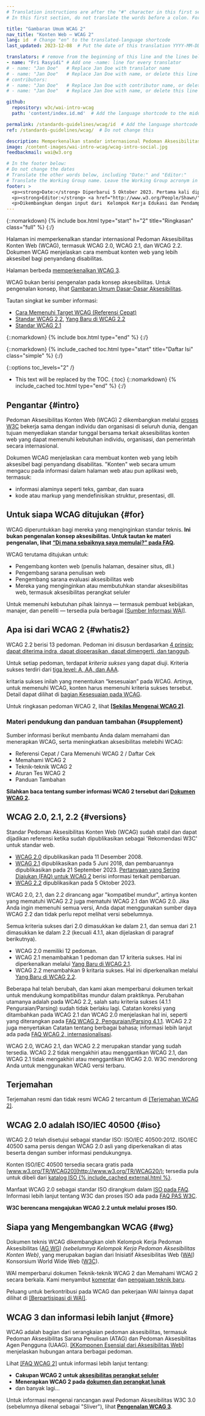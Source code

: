 ```yaml
---
# Translation instructions are after the "#" character in this first section. They are comments that do not show up in the web page. You do not need to translate the instructions after "#".
# In this first section, do not translate the words before a colon. For example, do not translate "title:". Do translate the text after "title:".

title: "Gambaran Umum WCAG 2"
nav_title: "Konten Web – WCAG 2"
lang: id  # Change "en" to the translated-language shortcode
last_updated: 2023-12-08  # Put the date of this translation YYYY-MM-DD (with month in the middle)

translators: # remove from the beginning of this line and the lines below: "# " (the hash sign and the space)
- name: "Fri Rasyidi" # Add one -name: line for every translator
# - name: "Jan Doe"   # Replace Jan Doe with translator name
# - name: "Jan Doe"   # Replace Jan Doe with name, or delete this line if not multiple translators
# contributors:
# - name: "Jan Doe"   # Replace Jan Doe with contributor name, or delete this line if none
# - name: "Jan Doe"   # Replace Jan Doe with name, or delete this line if not multiple contributors

github:
  repository: w3c/wai-intro-wcag
  path: 'content/index.id.md'  # Add the language shortcode to the middle of the filename, for example: content/index.fr.md

permalink: /standards-guidelines/wcag/id  # Add the language shortcode to the end, with no slash at end, for example: /link/to/page/fr
ref: /standards-guidelines/wcag/  # Do not change this

description: Memperkenalkan standar internasional Pedoman Aksesibilitas Konten Web (WCAG), termasuk WCAG 2.0, WCAG 2.1, dan WCAG 2.2. Dokumen WCAG menjelaskan cara membuat konten web yang lebih aksesibel bagi penyandang disabilitas.
image: /content-images/wai-intro-wcag/wcag-intro-social.jpg
feedbackmail: wai@w3.org

# In the footer below:
# Do not change the dates
# Translate the other words below, including "Date:" and "Editor:"
# Translate the Working Group name. Leave the Working Group acronym in English.
footer: >
  <p><strong>Date:</strong> Diperbarui 5 Oktober 2023. Pertama kali dipublikasikan Juli 2005.</p>
  <p><strong>Editor:</strong> <a href="http://www.w3.org/People/Shawn/">Shawn Lawton Henry</a>.</p>
  <p>Dikembangkan dengan input dari  Kelompok Kerja Edukasi dan Pendampingan (<a href="https://www.w3.org/WAI/about/groups/eowg/">EOWG</a>) dan the Kelompok Kerja Pedoman Aksesibilitas (<a href="https://www.w3.org/WAI/about/groups/agwg/">AG WG</a>).</p>
---
```


{::nomarkdown}
{% include box.html type="start" h="2" title="Ringkasan" class="full" %}
{:/}

Halaman ini memperkenalkan standar internasional Pedoman Aksesibilitas Konten Web (WCAG), termasuk WCAG 2.0, WCAG 2.1, dan WCAG 2.2. Dokumen WCAG menjelaskan cara membuat konten web yang lebih aksesibel bagi penyandang disabilitas.

Halaman berbeda [memperkenalkan WCAG 3](/standards-guidelines/wcag/wcag3-intro/).

WCAG bukan berisi pengenalan pada konsep aksesibilitas. Untuk pengenalan konsep, lihat [Gambaran Umum Dasar-Dasar Aksesibilitas](/fundamentals/).

Tautan singkat ke sumber informasi:
* [Cara Memenuhi Target WCAG (Referensi Cepat)](http://www.w3.org/WAI/WCAG21/quickref/)
* [Standar WCAG 2.2](https://www.w3.org/TR/WCAG22/), [Yang Baru di WCAG 2.2](/standards-guidelines/wcag/new-in-22/)
* [Standar WCAG 2.1](http://www.w3.org/TR/WCAG21/)

{::nomarkdown}
{% include box.html type="end" %}
{:/}

{::nomarkdown}
{% include_cached toc.html type="start" title="Daftar Isi" class="simple" %}
{:/}

{::options toc_levels="2" /}

-   This text will be replaced by the TOC.
{:toc}
{::nomarkdown}
{% include_cached toc.html type="end" %}
{:/}

## Pengantar {#intro}

Pedoman Aksesibilitas Konten Web (WCAG) 2 dikembangkan melalui [proses W3C](/standards-guidelines/w3c-process/) bekerja sama dengan individu dan organisasi di seluruh dunia, dengan tujuan menyediakan standar tunggal bersama terkait aksesibilitas konten web yang dapat memenuhi kebutuhan individu, organisasi, dan pemerintah secara internasional.

Dokumen WCAG menjelaskan cara membuat konten web yang lebih aksesibel bagi penyandang disabilitas. "Konten" web secara umum mengacu pada informasi dalam halaman web atau pun aplikasi web, termasuk:

- informasi alaminya seperti teks, gambar, dan suara
- kode atau markup yang mendefinisikan struktur, presentasi, dll.

## Untuk siapa WCAG ditujukan {#for}

WCAG diperuntukkan bagi mereka yang menginginkan standar teknis. **Ini bukan pengenalan konsep aksesibilitas. Untuk tautan ke materi pengenalan, lihat [“Di mana sebaiknya saya memulai?” pada FAQ](/standards-guidelines/wcag/faq/#start).**

WCAG terutama ditujukan untuk:

- Pengembang konten web (penulis halaman, desainer situs, dll.)
- Pengembang sarana penulisan web
- Pengembang sarana evaluasi aksesibilitas web
- Mereka yang menginginkan atau membutuhkan standar aksesibilitas web, termasuk aksesibilitas perangkat seluler

Untuk memenuhi kebutuhan pihak lainnya &mdash; termasuk pembuat kebijakan, manajer, dan peneliti &mdash; tersedia pula berbagai [[Sumber Informasi WAI]](/resources/).

## Apa isi dari WCAG 2 {#whatis2}

WCAG 2.2 berisi 13 pedoman. Pedoman ini disusun berdasarkan [4 prinsip: dapat diterima indra, dapat dioperasikan, dapat dimengerti, dan tangguh](https://www.w3.org/WAI/WCAG21/Understanding/intro#understanding-the-four-principles-of-accessibility).

Untuk setiap pedoman, terdapat *kriteria sukses* yang dapat diuji. Kriteria sukses terdiri dari [tiga level: A, AA, dan AAA](https://www.w3.org/WAI/WCAG21/Understanding/conformance#levels).

kritaria sukses inilah yang menentukan “kesesuaian” pada WCAG. Artinya, untuk memenuhi WCAG, konten harus memenuhi kriteria sukses tersebut. Detail dapat dilihat di [bagian Kesesuaian pada WCAG](https://www.w3.org/TR/WCAG21/#conformance).

Untuk ringkasan pedoman WCAG 2, lihat **[[Sekilas Mengenai WCAG 2]](/standards-guidelines/wcag/glance/)**.

### Materi pendukung dan panduan tambahan {#supplement}

Sumber informasi berikut membantu Anda dalam memahami dan menerapkan WCAG, serta meningkatkan aksesibilitas melebihi WCAG:
* Referensi Cepat / Cara Memenuhi WCAG 2 / Daftar Cek
* Memahami WCAG 2
* Teknik-teknik WCAG 2
* Aturan Tes WCAG 2
* Panduan Tambahan

**Silahkan baca tentang sumber informasi WCAG 2 tersebut dari [Dokumen WCAG 2](/standards-guidelines/wcag/docs/).**


## WCAG 2.0, 2.1, 2.2 {#versions}

Standar Pedoman Aksesibilitas Konten Web (WCAG) sudah stabil dan dapat dijadikan referensi ketika sudah dipublikasikan sebagai 'Rekomendasi W3C' untuk standar web.

* [WCAG 2.0](https://www.w3.org/TR/WCAG20/) dipublikasikan pada 11 Desember 2008.
* [WCAG 2.1](https://www.w3.org/TR/WCAG21/) dipublikasikan pada 5 Juni 2018, dan pembaruannya dipublikasikan pada 21 September 2023. [Pertanyaan yang Sering Diajukan (FAQ) untuk WCAG 2](https://www.w3.org/WAI/standards-guidelines/wcag/faq/) berisi informasi terkait pembaruan.
* [WCAG 2.2](https://www.w3.org/TR/WCAG22/) dipublikasikan pada 5 Oktober 2023.

WCAG 2.0, 2.1, dan 2.2 dirancang agar "kompatibel mundur", artinya konten yang mematuhi WCAG 2.2 juga mematuhi WCAG 2.1 dan WCAG 2.0. Jika Anda ingin memenuhi semua versi, Anda dapat menggunakan sumber daya WCAG 2.2 dan tidak perlu repot melihat versi sebelumnya.

Semua kriteria sukses dari 2.0 dimasukkan ke dalam 2.1, dan semua dari 2.1 dimasukkan ke dalam 2.2 (kecuali 4.1.1, akan dijelaskan di paragraf berikutnya).
* WCAG 2.0 memiliki 12 pedoman.
* WCAG 2.1 menambahkan 1 pedoman dan 17 kriteria sukses. Hal ini diperkenalkan melalui [Yang Baru di WCAG 2.1](https://www.w3.org/WAI/standards-guidelines/wcag/new-in-21/).
* WCAG 2.2 menambahkan 9 kritaria sukses. Hal ini diperkenalkan melalui [Yang Baru di WCAG 2.2](https://www.w3.org/WAI/standards-guidelines/wcag/new-in-22/).

Beberapa hal telah berubah, dan kami akan memperbarui dokumen terkait untuk mendukung kompatibilitas mundur dalam praktiknya. Perubahan utamanya adalah pada WCAG 2.2, salah satu kriteria sukses (4.1.1 Penguraian/Parsing) sudah tidak berlaku lagi. Catatan koreksi yang ditambahkan pada WCAG 2.1 dan WCAG 2.0 menjelaskan hal ini, seperti yang diterangkan pada [FAQ WCAG 2, Penguraian/Parsing 4.1.1](https://www.w3.org/WAI/standards-guidelines/wcag/faq/#parsing411). WCAG 2.2 juga menyertakan Catatan tentang berbagai bahasa; informasi lebih lanjut ada pada [FAQ WCAG 2, internasionalisasi](https://www.w3.org/WAI/standards-guidelines/wcag/faq/#118n22).

WCAG 2.0, WCAG 2.1, dan WCAG 2.2 merupakan standar yang sudah tersedia. WCAG 2.2 tidak mengakhiri atau menggantikan WCAG 2.1, dan WCAG 2.1 tidak mengakhiri atau menggantikan WCAG 2.0. W3C mendorong Anda untuk menggunakan WCAG versi terbaru.

## Terjemahan

Terjemahan resmi dan tidak resmi WCAG 2 tercantum di [[Terjemahan WCAG 2]](/standards-guidelines/wcag/translations/).

## WCAG 2.0 adalah ISO/IEC 40500 {#iso}

WCAG 2.0 telah disetujui sebagai standar ISO: ISO/IEC 40500:2012. ISO/IEC 40500 sama persis dengan WCAG 2.0 asli yang diperkenalkan di atas beserta dengan sumber informasi pendukungnya.

Konten ISO/IEC 40500 tersedia secara gratis pada [www.w3.org/TR/WCAG20](http://www.w3.org/TR/WCAG20/); tersedia pula untuk dibeli dari [katalog ISO {% include_cached external.html %}](http://www.iso.org/iso/iso_catalogue/catalogue_tc/catalogue_detail.htm?csnumber=58625).

Manfaat WCAG 2.0 sebagai standar ISO dirangkum dalam [ISO pada FAQ](/standards-guidelines/wcag/faq/#iso). Informasi lebih lanjut tentang W3C dan proses ISO ada pada [FAQ PAS W3C](http://www.w3.org/2010/04/pasfaq).

**W3C berencana mengajukan WCAG 2.2 untuk melalui proses ISO.**

## Siapa yang Mengembangkan WCAG {#wg}

Dokumen teknis WCAG dikembangkan oleh Kelompok Kerja Pedoman Aksesibilitas ([AG WG](https://www.w3.org/WAI/GL/)) *(sebelumnya Kelompok Kerja Pedoman Aksesibilitas Konten Web)*, yang merupakan bagian dari Inisiatif Aksesibilitas Web ([WAI](https://www.w3.org/WAI/)) Konsorsium World Wide Web ([W3C](http://www.w3.org)).

WAI memperbarui dokumen Teknik-teknik WCAG 2 dan Memahami WCAG 2 secara berkala. Kami menyambut [komentar](/standards-guidelines/wcag/commenting/) dan [pengajuan teknik baru](http://www.w3.org/WAI/GL/WCAG20/TECHS-SUBMIT/).

Peluang untuk berkontribusi pada WCAG dan pekerjaan WAI lainnya dapat dilihat di [[Berpartisipasi di WAI]](/about/participating/).

## WCAG 3 dan informasi lebih lanjut {#more}

WCAG adalah bagian dari serangkaian pedoman aksesibilitas, termasuk Pedoman Aksesibilitas Sarana Penulisan (ATAG) dan Pedoman Aksesibilitas Agen Pengguna (UAAG). [[KKomponen Esensial dari Aksesibilitas Web]](/fundamentals/components/) menjelaskan hubungan antara berbagai pedoman.

Lihat [[FAQ WCAG 2]](/standards-guidelines/wcag/faq/) untuk informasi lebih lanjut tentang:

- **Cakupan WCAG 2 untuk [aksesibilitas perangkat seluler](/standards-guidelines/wcag/faq/#mobile)**
- **Menerapkan WCAG 2 pada [dokumen dan perangkat lunak](/standards-guidelines/wcag/faq/#wcag2ict)**
- dan banyak lagi...

Untuk informasi mengenai rancangan awal Pedoman Aksesibilitas W3C 3.0 (sebelumnya dikenal sebagai "Sliver"), lihat **[Pengenalan WCAG 3](/standards-guidelines/wcag/wcag3-intro/)**.
